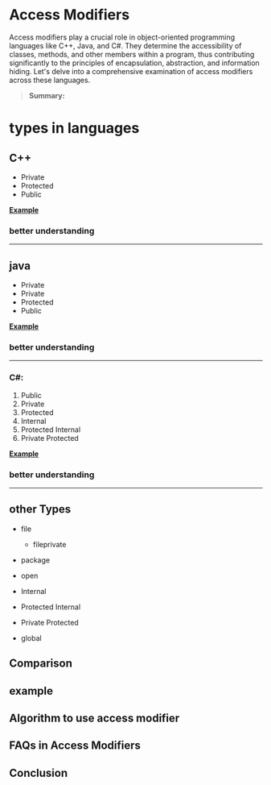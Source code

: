# Access Modifiers
Access modifiers play a crucial role in object-oriented programming languages like C++, Java, and C#. They determine the accessibility of classes, methods, and other members within a program, thus contributing significantly to the principles of encapsulation, abstraction, and information hiding. Let's delve into a comprehensive examination of access modifiers across these languages.

> **Summary:**

# types in languages

## C++
- Private
- Protected
- Public

**[Example]()**

### better understanding
---
## java
- Private
- Private
- Protected
- Public

**[Example]()**

### better understanding
---
### C#:
1. Public
2. Private
3. Protected
4. Internal
5. Protected Internal
6. Private Protected

**[Example]()**

### better understanding

---

## other Types

- file
    - fileprivate

- package

- open

- Internal

- Protected Internal

- Private Protected

- global

## Comparison


## example

## Algorithm to use access modifier

## FAQs in Access Modifiers

## Conclusion
